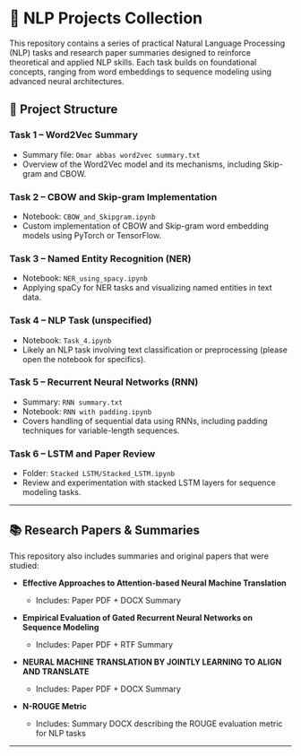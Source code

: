 # 🧠 NLP Projects Collection

This repository contains a series of practical Natural Language Processing (NLP) tasks and research paper summaries designed to reinforce theoretical and applied NLP skills. Each task builds on foundational concepts, ranging from word embeddings to sequence modeling using advanced neural architectures.

## 📁 Project Structure

### Task 1 – Word2Vec Summary
- Summary file: `Omar abbas word2vec summary.txt`
- Overview of the Word2Vec model and its mechanisms, including Skip-gram and CBOW.

### Task 2 – CBOW and Skip-gram Implementation
- Notebook: `CBOW_and_Skipgram.ipynb`
- Custom implementation of CBOW and Skip-gram word embedding models using PyTorch or TensorFlow.

### Task 3 – Named Entity Recognition (NER)
- Notebook: `NER_using_spacy.ipynb`
- Applying spaCy for NER tasks and visualizing named entities in text data.

### Task 4 – NLP Task (unspecified)
- Notebook: `Task_4.ipynb`
- Likely an NLP task involving text classification or preprocessing (please open the notebook for specifics).

### Task 5 – Recurrent Neural Networks (RNN)
- Summary: `RNN summary.txt`
- Notebook: `RNN with padding.ipynb`
- Covers handling of sequential data using RNNs, including padding techniques for variable-length sequences.

### Task 6 – LSTM and Paper Review
- Folder: `Stacked LSTM/Stacked_LSTM.ipynb`
- Review and experimentation with stacked LSTM layers for sequence modeling tasks.

---

## 📚 Research Papers & Summaries

This repository also includes summaries and original papers that were studied:

- **Effective Approaches to Attention-based Neural Machine Translation**
  - Includes: Paper PDF + DOCX Summary

- **Empirical Evaluation of Gated Recurrent Neural Networks on Sequence Modeling**
  - Includes: Paper PDF + RTF Summary

- **NEURAL MACHINE TRANSLATION BY JOINTLY LEARNING TO ALIGN AND TRANSLATE**
  - Includes: Paper PDF + DOCX Summary

- **N-ROUGE Metric**  
  - Includes: Summary DOCX describing the ROUGE evaluation metric for NLP tasks

---



